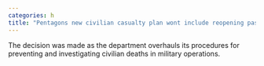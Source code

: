 ```yaml
---
categories: h
title: "Pentagons new civilian casualty plan wont include reopening past cases"
---
```

The decision was made as the department overhauls its procedures for preventing and investigating civilian deaths in military operations.